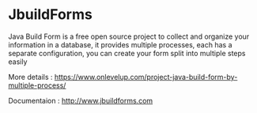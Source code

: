 # JbuildForms

Java Build Form is a free open source project to collect and organize your information in a database, it provides multiple processes, each has a separate configuration, you can create your form split into multiple steps easily


More details : https://www.onlevelup.com/project-java-build-form-by-multiple-process/

Documentaion : http://www.jbuildforms.com
